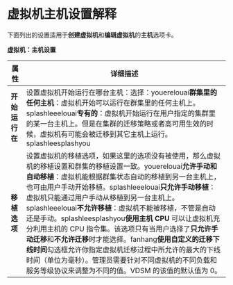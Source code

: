 # 虚拟机主机设置解释

下面列出的设置适用于**创建虚拟机**和**编辑虚拟机**的**主机**选项卡。


**虚拟机：主机设置**

|属性|详细描述|
|----|--------|
|**开始运行在**|设置虚拟机开始运行在哪台主机：选择：youerelouai**群集里的任何主机**：虚拟机开始可以运行在群集里的任何主机上。splashleeelouai**专有的**：虚拟机开始运行在用户指定的集群里的某一台主机上。但是在集群的迁移策略或者高可用生效的时候，虚拟机有可能会被迁移到其它主机上运行。splashleesplashyou|
|**移植选项**|设置虚拟机的移植选项，如果这里的选项没有被使用，那么虚拟机的移植设置和群集的移植设置一致。youerelouai**允许手动和自动移植**：虚拟机能根据群集状态自动的移植到另一台主机上，也可由用户手动开始移植。splashleeelouai**只允许手动移植**：虚拟机只能通过用户手动从移植到另一台主机上。splashleeelouai**不允许移植**：虚拟机不能被移植，不管是自动还是手动。splashleesplashyou**使用主机 CPU** 可以让虚拟机充分利用主机的 CPU 指令集。该选项只有当用户选择了**只允许手动迁移**和**不允许迁移**时才能选择。fanhang**使用自定义的迁移下线时间**勾选框允许你指定虚拟机迁移过程中所允许的最大的下线时间（单位为毫秒）。管理员需要针对不同虚拟机的不同负载和服务等级协议来调整为不同的值。VDSM 的该值的默认值为 0。|
